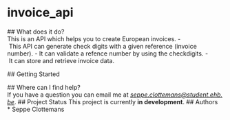 # invoice_api

## What does it do?
This is an API which helps you to create European invoices.
- This API can generate check digits with a given reference (invoice number).
- It can validate a refence number by using the checkdigits.
- It can store and retrieve invoice data.

## Getting Started

## Where can I find help?
If you have a question you can email me at *seppe.clottemans@student.ehb.be*.
## Project Status
This project is currently **in development**.
## Authors
* Seppe Clottemans
